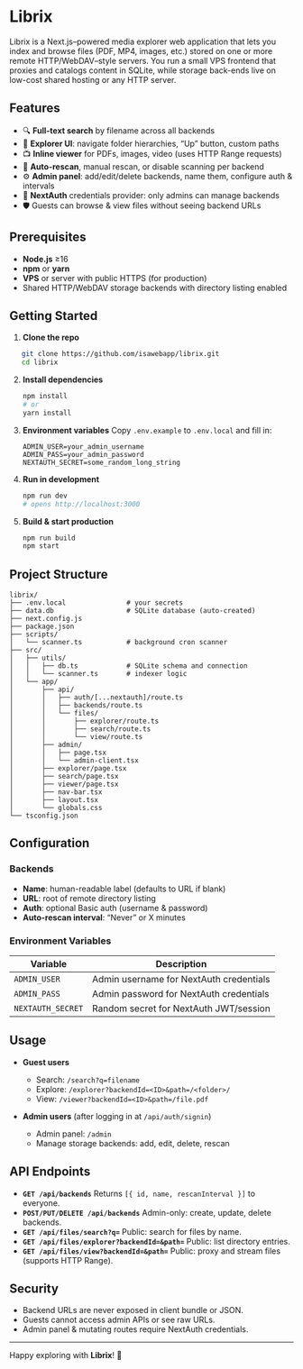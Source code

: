 # Librix

Librix is a Next.js–powered media explorer web application that lets you index and browse files (PDF, MP4, images, etc.) stored on one or more remote HTTP/WebDAV–style servers. You run a small VPS frontend that proxies and catalogs content in SQLite, while storage back-ends live on low-cost shared hosting or any HTTP server.

## Features

- 🔍 **Full-text search** by filename across all backends  
- 📂 **Explorer UI**: navigate folder hierarchies, “Up” button, custom paths  
- 📺 **Inline viewer** for PDFs, images, video (uses HTTP Range requests)  
- 🔄 **Auto-rescan**, manual rescan, or disable scanning per backend  
- ⚙️ **Admin panel**: add/edit/delete backends, name them, configure auth & intervals  
- 🔐 **NextAuth** credentials provider: only admins can manage backends  
- 🛡️ Guests can browse & view files without seeing backend URLs  

## Prerequisites

- **Node.js** ≥16  
- **npm** or **yarn**  
- **VPS** or server with public HTTPS (for production)  
- Shared HTTP/WebDAV storage backends with directory listing enabled  

## Getting Started

1. **Clone the repo**  
```bash
   git clone https://github.com/isawebapp/librix.git
   cd librix
````

2. **Install dependencies**

   ```bash
   npm install
   # or
   yarn install
   ```

3. **Environment variables**
   Copy `.env.example` to `.env.local` and fill in:

   ```
   ADMIN_USER=your_admin_username
   ADMIN_PASS=your_admin_password
   NEXTAUTH_SECRET=some_random_long_string
   ```

4. **Run in development**

   ```bash
   npm run dev
   # opens http://localhost:3000
   ```

5. **Build & start production**

   ```bash
   npm run build
   npm start
   ```

## Project Structure

```
librix/
├── .env.local               # your secrets
├── data.db                  # SQLite database (auto-created)
├── next.config.js
├── package.json
├── scripts/
│   └── scanner.ts           # background cron scanner
├── src/
│   ├── utils/
│   │   ├── db.ts            # SQLite schema and connection
│   │   └── scanner.ts       # indexer logic
│   └── app/
│       ├── api/
│       │   ├── auth/[...nextauth]/route.ts
│       │   ├── backends/route.ts
│       │   └── files/
│       │       ├── explorer/route.ts
│       │       ├── search/route.ts
│       │       └── view/route.ts
│       ├── admin/
│       │   ├── page.tsx
│       │   └── admin-client.tsx
│       ├── explorer/page.tsx
│       ├── search/page.tsx
│       ├── viewer/page.tsx
│       ├── nav-bar.tsx
│       ├── layout.tsx
│       └── globals.css
└── tsconfig.json
```

## Configuration

### Backends

* **Name**: human-readable label (defaults to URL if blank)
* **URL**: root of remote directory listing
* **Auth**: optional Basic auth (username & password)
* **Auto-rescan interval**: “Never” or X minutes

### Environment Variables

| Variable          | Description                             |
| ----------------- | --------------------------------------- |
| `ADMIN_USER`      | Admin username for NextAuth credentials |
| `ADMIN_PASS`      | Admin password for NextAuth credentials |
| `NEXTAUTH_SECRET` | Random secret for NextAuth JWT/session  |

## Usage

* **Guest users**

  * Search: `/search?q=filename`
  * Explore: `/explorer?backendId=<ID>&path=/<folder>/`
  * View: `/viewer?backendId=<ID>&path=/file.pdf`

* **Admin users** (after logging in at `/api/auth/signin`)

  * Admin panel: `/admin`
  * Manage storage backends: add, edit, delete, rescan

## API Endpoints

* **`GET /api/backends`**
  Returns `[{ id, name, rescanInterval }]` to everyone.
* **`POST/PUT/DELETE /api/backends`**
  Admin-only: create, update, delete backends.
* **`GET /api/files/search?q=`**
  Public: search for files by name.
* **`GET /api/files/explorer?backendId=&path=`**
  Public: list directory entries.
* **`GET /api/files/view?backendId=&path=`**
  Public: proxy and stream files (supports HTTP Range).

## Security

* Backend URLs are never exposed in client bundle or JSON.
* Guests cannot access admin APIs or see raw URLs.
* Admin panel & mutating routes require NextAuth credentials.

---

Happy exploring with **Librix**! 🚀

